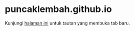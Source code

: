 # puncaklembah.github.io
Kunjungi [halaman ini](https://ordinals.com/address/1BitcoinX1PpTdriS5pNUh7RSD3eggp6HK) untuk tautan yang membuka tab baru.
